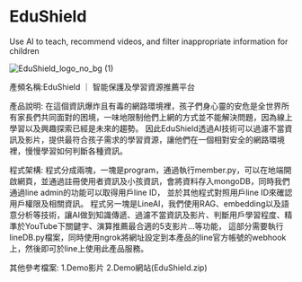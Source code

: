 # EduShield
Use AI to teach, recommend videos, and filter inappropriate information for children

![EduShield_logo_no_bg (1)](https://github.com/user-attachments/assets/49916e4e-8c65-439c-9238-a9ff7e4df45d)

產頻名稱:EduShield ｜ 智能保護及學習資源推薦平台

產品說明:
在這個資訊爆炸且有毒的網路環境裡，孩子們身心靈的安危是全世界所有家長們共同面對的困境，一味地限制他們上網的方式並不能解決問題，因為線上學習以及興趣探索已經是未來的趨勢。
因此EduShield透過AI技術可以過濾不當資訊及影片，提供最符合孩子需求的學習資源，讓他們在一個相對安全的網路環境裡，慢慢學習如何判斷各種資訊。

程式架構:
程式分成兩塊，一塊是program，通過執行member.py，可以在地端開啟網頁，並通過註冊使用者資訊及小孩資訊，會將資料存入mongoDB，同時我們通過line admin的功能可以取得用戶line ID，
並於其他程式對照用戶line ID來確認用戶權限及相關資訊。
程式另一塊是LineAI，我們使用RAG、embedding以及語意分析等技術，讓AI做到知識傳遞、過濾不當資訊及影片、判斷用戶學習程度、精準於YouTube下關鍵字、演算推薦最合適的5支影片...等功能，
這部分需要執行lineDB.py檔案，同時使用ngrok將網址設定到本產品的line官方帳號的webhook上，然後即可於line上使用此產品服務。

其他參考檔案:
1.Demo影片
2.Demo網站(EduShield.zip)
